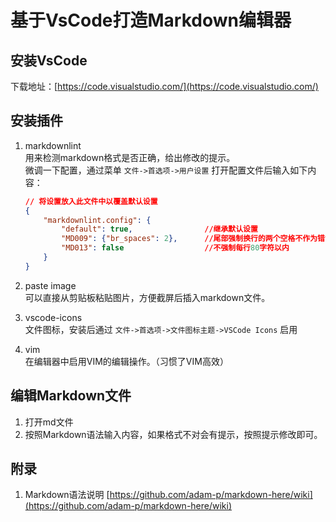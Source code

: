 # 基于VsCode打造Markdown编辑器

## 安装VsCode

下载地址：[https://code.visualstudio.com/](https://code.visualstudio.com/)

## 安装插件

1. markdownlint  
    用来检测markdown格式是否正确，给出修改的提示。  
    微调一下配置，通过菜单 `文件->首选项->用户设置` 打开配置文件后输入如下内容：

    ```json
    // 将设置放入此文件中以覆盖默认设置
    {
        "markdownlint.config": {
            "default": true,                //继承默认设置
            "MD009": {"br_spaces": 2},      //尾部强制换行的两个空格不作为错误
            "MD013": false                  //不强制每行80字符以内
        }
    }
    ```

1. paste image  
    可以直接从剪贴板粘贴图片，方便截屏后插入markdown文件。
1. vscode-icons  
    文件图标，安装后通过 `文件->首选项->文件图标主题->VSCode Icons` 启用
1. vim  
    在编辑器中启用VIM的编辑操作。（习惯了VIM高效）

## 编辑Markdown文件

1. 打开md文件
1. 按照Markdown语法输入内容，如果格式不对会有提示，按照提示修改即可。

## 附录

1. Markdown语法说明 [https://github.com/adam-p/markdown-here/wiki](https://github.com/adam-p/markdown-here/wiki)